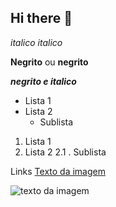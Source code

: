 ## Hi there 👋


*italico* _italico_

**Negrito** ou __negrito__

___negrito e italico___

- Lista 1
- Lista 2
    - Sublista

1. Lista 1
2. Lista 2
    2.1 . Sublista

Links
[Texto da imagem](https://www.youtube.com/)

![texto da imagem](https://imagen.research.google/main_gallery_images/a-brain-riding-a-rocketship.jpg)



<!--
**wellingt0n-0liveira/wellingt0n-0liveira** is a ✨ _special_ ✨ repository because its `README.md` (this file) appears on your GitHub profile.

Here are some ideas to get you started:

- 🔭 I’m currently working on ...
- 🌱 I’m currently learning ...
- 👯 I’m looking to collaborate on ...
- 🤔 I’m looking for help with ...
- 💬 Ask me about ...
- 📫 How to reach me: ...
- 😄 Pronouns: ...
- ⚡ Fun fact: ...
-->
